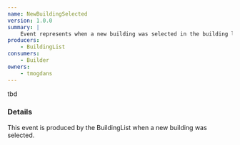 ```yaml
---
name: NewBuildingSelected
version: 1.0.0
summary: |
    Event represents when a new building was selected in the building list
producers:
    - BuildingList
consumers:
    - Builder
owners:
    - tmogdans
---
```


<Admonition>tbd</Admonition>

### Details

This event is produced by the BuildingList when a new building was selected.

<NodeGraph title="Consumer / Producer Diagram" />

<Schema />
